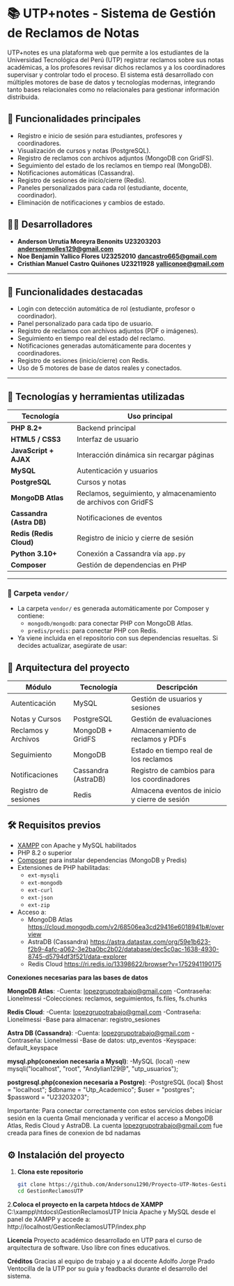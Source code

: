 # 📚 UTP+notes - Sistema de Gestión de Reclamos de Notas

UTP+notes es una plataforma web que permite a los estudiantes de la Universidad Tecnológica del Perú (UTP) registrar reclamos sobre sus notas académicas, a los profesores revisar dichos reclamos y a los coordinadores supervisar y controlar todo el proceso. El sistema está desarrollado con múltiples motores de base de datos y tecnologías modernas, integrando tanto bases relacionales como no relacionales para gestionar información distribuida.

## 🚀 Funcionalidades principales

- Registro e inicio de sesión para estudiantes, profesores y coordinadores.
- Visualización de cursos y notas (PostgreSQL).
- Registro de reclamos con archivos adjuntos (MongoDB con GridFS).
- Seguimiento del estado de los reclamos en tiempo real (MongoDB).
- Notificaciones automáticas (Cassandra).
- Registro de sesiones de inicio/cierre (Redis).
- Paneles personalizados para cada rol (estudiante, docente, coordinador).
- Eliminación de notificaciones y cambios de estado.

## 🧑‍💻 Desarrolladores

- **Anderson Urrutia Moreyra Benonits** **U23203203**  **andersonmolles129@gmail.com**
- **Noe Benjamin Yallico Flores**       **U23252010**  **dancastro665@gmail.com**
- **Cristhian Manuel Castro Quiñones**  **U23211928**  **yalliconoe@gmail.com**


---

## 🚀 Funcionalidades destacadas

- Login con detección automática de rol (estudiante, profesor o coordinador).
- Panel personalizado para cada tipo de usuario.
- Registro de reclamos con archivos adjuntos (PDF o imágenes).
- Seguimiento en tiempo real del estado del reclamo.
- Notificaciones generadas automáticamente para docentes y coordinadores.
- Registro de sesiones (inicio/cierre) con Redis.
- Uso de 5 motores de base de datos reales y conectados.

---

## 🧩 Tecnologías y herramientas utilizadas

| Tecnología     | Uso principal                              |
|----------------|---------------------------------------------|
| **PHP 8.2+**     | Backend principal                          |
| **HTML5 / CSS3** | Interfaz de usuario                        |
| **JavaScript + AJAX** | Interacción dinámica sin recargar páginas |
| **MySQL**       | Autenticación y usuarios                   |
| **PostgreSQL**  | Cursos y notas                             |
| **MongoDB Atlas** | Reclamos, seguimiento, y almacenamiento de archivos con GridFS |
| **Cassandra (Astra DB)** | Notificaciones de eventos             |
| **Redis (Redis Cloud)** | Registro de inicio y cierre de sesión |
| **Python 3.10+** | Conexión a Cassandra vía `app.py` |
| **Composer**    | Gestión de dependencias en PHP             |

---

### 📂 Carpeta `vendor/`

- La carpeta `vendor/` es generada automáticamente por Composer y contiene:
  - `mongodb/mongodb`: para conectar PHP con MongoDB Atlas.
  - `predis/predis`: para conectar PHP con Redis.
- Ya viene incluida en el repositorio con sus dependencias resueltas. Si decides actualizar, asegúrate de usar:

## 🧠 Arquitectura del proyecto

| Módulo | Tecnología | Descripción |
|--------|------------|-------------|
| Autenticación | MySQL | Gestión de usuarios y sesiones |
| Notas y Cursos | PostgreSQL | Gestión de evaluaciones |
| Reclamos y Archivos | MongoDB + GridFS | Almacenamiento de reclamos y PDFs |
| Seguimiento | MongoDB | Estado en tiempo real de los reclamos |
| Notificaciones | Cassandra (AstraDB) | Registro de cambios para los coordinadores |
| Registro de sesiones | Redis | Almacena eventos de inicio y cierre de sesión |

## 🛠️ Requisitos previos

- [XAMPP](https://www.apachefriends.org/es/index.html) con Apache y MySQL habilitados
- PHP 8.2 o superior
- [Composer](https://getcomposer.org/) para instalar dependencias (MongoDB y Predis)
- Extensiones de PHP habilitadas:
  - `ext-mysqli`
  - `ext-mongodb`
  - `ext-curl`
  - `ext-json`
  - `ext-zip`
- Acceso a:
  - MongoDB Atlas
    https://cloud.mongodb.com/v2/68506ea3cd29416e6018941b#/overview
  - AstraDB (Cassandra)
    https://astra.datastax.com/org/59e1b623-f2b9-4afc-a062-3e2ba0bc2b02/database/dec5c0ac-1638-4930-8745-d5794df3f521/data-explorer
  - Redis Cloud
    https://ri.redis.io/13398622/browser?v=1752941190175
    
**Conexiones necesarias para las bases de datos**

**MongoDB Atlas**:
-Cuenta: lopezgrupotrabajo@gmail.com
-Contraseña: Lionelmessi
-Colecciones: reclamos, seguimientos, fs.files, fs.chunks

**Redis Cloud**:
-Cuenta: lopezgrupotrabajo@gmail.com
-Contraseña: Lionelmessi
-Base para almacenar: registro_sesiones

**Astra DB (Cassandra)**:
-Cuenta: lopezgrupotrabajo@gmail.com
-Contraseña: Lionelmessi
-Base de datos: utp_eventos
-Keyspace: default_keyspace

**mysql.php(conexion necesaria a Mysql)**:
-MySQL (local)
-new mysqli("localhost", "root", "Andylian129@", "utp_usuarios");

**postgresql.php(conexion necesaria a Postgre)**:
-PostgreSQL (local)
$host = "localhost";
$dbname = "Utp_Academico";
$user = "postgres";
$password = "U23203203";

Importante: Para conectar correctamente con estos servicios debes iniciar sesión en la cuenta Gmail mencionada y verificar el acceso a MongoDB Atlas, Redis Cloud y AstraDB.
La cuenta lopezgrupotrabajo@gmail.com fue creada para fines de conexion de bd nadamas 

## ⚙️ Instalación del proyecto

1. **Clona este repositorio**
   ```bash
   git clone https://github.com/Andersonu1290/Proyecto-UTP-Notes-Gestion-de-Reclamos-de-Notas.git
   cd GestionReclamosUTP
   
2.**Coloca el proyecto en la carpeta htdocs de XAMPP**
C:\xampp\htdocs\GestionReclamosUTP
Inicia Apache y MySQL desde el panel de XAMPP y accede a:
http://localhost/GestionReclamosUTP/index.php 

**Licencia**
Proyecto académico desarrollado en UTP para el curso de arquitectura de software. Uso libre con fines educativos.

**Créditos**
Gracias al equipo de trabajo y a al docente Adolfo Jorge Prado Ventocilla de la UTP por su guía y feadbacks durante el desarrollo del sistema.
